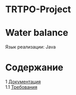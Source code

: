 # TRTPO-Project
# Water balance
Язык реализации: Java

# Содержание
1 [Документация](Project/Documents)  
1.1 [Требования](Project/Documents/Requirements)
